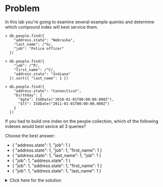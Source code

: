 # Problem
In this lab you're going to examine several example queries and determine which compound index will best service them.

    > db.people.find({
        "address.state": "Nebraska",
        "last_name": /^G/,
        "job": "Police officer"
      })
	  
    > db.people.find({
        "job": /^P/,
        "first_name": /^C/,
        "address.state": "Indiana"
      }).sort({ "last_name": 1 })
	  
    > db.people.find({
        "address.state": "Connecticut",
        "birthday": {
          "$gte": ISODate("2010-01-01T00:00:00.000Z"),
          "$lt": ISODate("2011-01-01T00:00:00.000Z")
        }
      })
	  
If you had to build one index on the people collection, which of the following indexes would best sevice all 3 queries?

Choose the best answer:
 - { "address.state": 1, "job": 1 }
 - { "address.state": 1, "job": 1, "first_name": 1 }
 - { "address.state": 1, "last_name": 1, "job": 1 }
 - { "job": 1, "address.state": 1 }
 - { "job": 1, "address.state": 1, "first_name": 1 }
 - { "job": 1, "address.state": 1, "last_name": 1 }

<details>
  <summary>Click here for the solution</summary>
    <ul>
      <li>{ "address.state": 1, "last_name": 1, "job": 1 }</li>
	</ul>
</details>